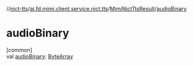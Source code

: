 //[nict-tts](../../../index.md)/[ai.fd.mimi.client.service.nict.tts](../index.md)/[MimiNictTtsResult](index.md)/[audioBinary](audio-binary.md)

# audioBinary

[common]\
val [audioBinary](audio-binary.md): [ByteArray](https://kotlinlang.org/api/core/kotlin-stdlib/kotlin/-byte-array/index.html)

